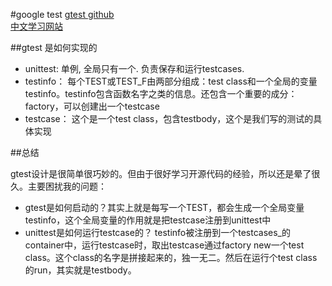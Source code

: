 #google test
[gtest github](https://github.com/google/googletest)  
[中文学习网站](http://www.cnblogs.com/coderzh/archive/2009/04/12/1434155.html)

##gtest 是如何实现的
- unittest: 单例, 全局只有一个. 负责保存和运行testcases.
- testinfo： 每个TEST或TEST_F由两部分组成：test class和一个全局的变量testinfo。testinfo包含函数名字之类的信息。还包含一个重要的成分：factory，可以创建出一个testcase
- testcase： 这个是一个test class，包含testbody，这个是我们写的测试的具体实现

##总结

gtest设计是很简单很巧妙的。但由于很好学习开源代码的经验，所以还是晕了很久。主要困扰我的问题：

- gtest是如何启动的？其实上就是每写一个TEST，都会生成一个全局变量testinfo，这个全局变量的作用就是把testcase注册到unittest中
- unittest是如何运行testcase的？ 
  testinfo被注册到一个testcases_的container中，运行testcase时，取出testcase通过factory new一个test class。这个class的名字是拼接起来的，独一无二。然后在运行个test class的run，其实就是testbody。
